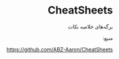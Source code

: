 <div dir="rtl">

# CheatSheets
برگه‌های خلاصه نکات

منبع:

https://github.com/ABZ-Aaron/CheatSheets

</div>